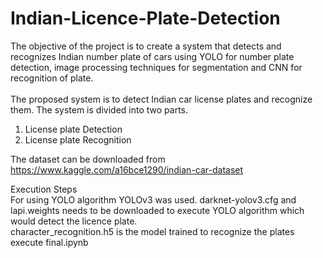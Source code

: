 # Indian-Licence-Plate-Detection

The objective of the project is to create a system that detects and recognizes Indian number plate of cars using YOLO for number plate detection, image processing techniques for segmentation and CNN for recognition of plate.  
<br>
The proposed system is to detect Indian car license plates and recognize them.
The system is divided into two parts. 
1. License plate Detection
2. License plate Recognition

The dataset can be downloaded from https://www.kaggle.com/a16bce1290/indian-car-dataset

Execution Steps <br>
For using YOLO algorithm YOLOv3 was used. 
darknet-yolov3.cfg and lapi.weights needs to be downloaded to execute YOLO algorithm which would detect the licence plate.
<br>
character_recognition.h5 is the model trained to recognize the plates
<br>
execute final.ipynb 
